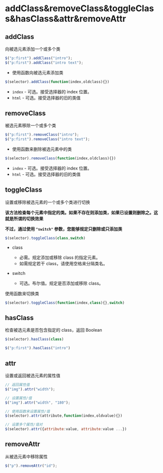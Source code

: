 # addClass&removeClass&toggleClass&hasClass&attr&removeAttr

## addClass

向被选元素添加一个或多个类

```js
$("p:first").addClass("intro");
$("p:first").addClass("intro text");
```

- 使用函数向被选元素添加类

```js
$(selector).addClass(function(index,oldclass){})
```

- `index` - 可选。接受选择器的 index 位置。
- `html` - 可选。接受选择器的旧的类值

## removeClass

被选元素移除一个或多个类

```js
$("p:first").removeClass("intro");
$("p:first").removeClass("intro text");
```

- 使用函数来删除被选元素中的类

```js
$(selector).removeClass(function(index,oldclass){})
```

- `index` - 可选。接受选择器的 index 位置。
- `html` - 可选。接受选择器的旧的类值

## toggleClass

设置或移除被选元素的一个或多个类进行切换

**该方法检查每个元素中指定的类。如果不存在则添加类，如果已设置则删除之。这就是所谓的切换效果**

**不过，通过使用 `"switch"` 参数，您能够规定只删除或只添加类**

```js
$(selector).toggleClass(class,switch)
```

- class
  - 必需。规定添加或移除 class 的指定元素。
  - 如需规定若干 class，请使用空格来分隔类名。

- switch
  - 可选。布尔值。规定是否添加或移除 class。

使用函数来切换类

```js
$(selector).toggleClass(function(index,class){},switch)
```

## hasClass

检查被选元素是否包含指定的 class，返回 Boolean

```js
$(selector).hasClass(class)

$("p:first").hasClass("intro")
```

## attr

设置或返回被选元素的属性值

```js
// 返回属性值
$("img").attr("width");

// 设置属性/值
$("img").attr("width", "180");

// 使用函数来设置属性/值
$(selector).attr(attribute,function(index,oldvalue){})

// 设置多个属性/值对
$(selector).attr({attribute:value, attribute:value ...})
```

## removeAttr

从被选元素中移除属性

```js
$("p").removeAttr("id");
```